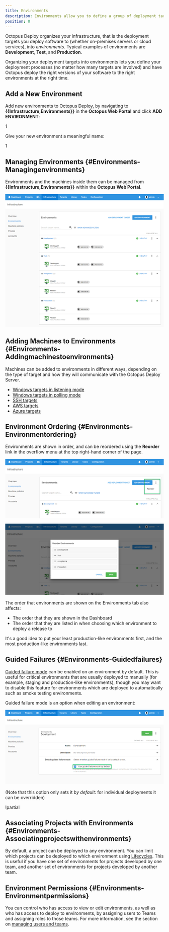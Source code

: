 ```yaml
---
title: Environments
description: Environments allow you to define a group of deployment targets that you will deploy to at the same time; common examples of environments are Development, Test and Production.
position: 0
---
```

Octopus Deploy organizes your infrastructure, that is the deployment targets you deploy software to (whether on-premises servers or cloud services), into *environments*. Typical examples of environments are **Development**, **Test**, and **Production**.

Organizing your deployment targets into environments lets you define your deployment processes (no matter how many targets are involved) and have Octopus deploy the right versions of your software to the right environments at the right time.

## Add a New Environment

Add new environments to Octopus Deploy, by navigating to **{{Infrastructure,Environments}}** in the **Octopus Web Portal** and click **ADD ENVIRONMENT**:

1[](add-environment.png)

Give your new environment a meaningful name:

1[](environment-name.png)

## Managing Environments {#Environments-Managingenvironments}

Environments and the machines inside them can be managed from **{{Infrastructure,Environments}}** within the **Octopus Web Portal**.

![](environments.png "width=500")

## Adding Machines to Environments {#Environments-Addingmachinestoenvironments}

Machines can be added to environments in different ways, depending on the type of target and how they will communicate with the Octopus Deploy Server.

- [Windows targets in listening mode](/docs/infrastructure/windows-targets/listening-tentacles/index.md)
- [Windows targets in polling mode](/docs/infrastructure/windows-targets/polling-tentacles/index.md)
- [SSH targets](/docs/infrastructure/ssh-targets/index.md)
- [AWS targets](/docs/infrastructure/aws/index.md)
- [Azure targets](/docs/infrastructure/azure/index.md)

## Environment Ordering {#Environments-Environmentordering}

Environments are shown in order, and can be reordered using the **Reorder** link in the overflow menu at the top right-hand corner of the page.

![](environment-reordering-button.png "width=500")

![](environment-reordering.png "width=500")

The order that environments are shown on the Environments tab also affects:

- The order that they are shown in the Dashboard
- The order that they are listed in when choosing which environment to deploy a release to

It's a good idea to put your least production-like environments first, and the most production-like environments last.

## Guided Failures {#Environments-Guidedfailures}

[Guided failure mode](/docs/deployment-process/releases/guided-failures.md) can be enabled on an environment by default. This is useful for critical environments that are usually deployed to manually (for example, staging and production-like environments), though you may want to disable this feature for environments which are deployed to automatically such as smoke testing environments.

Guided failure mode is an option when editing an environment:

![](guided-failure.png "width=500")

(Note that this option only sets it *by* *default*: for individual deployments it can be overridden)

!partial <guided-failure-indicator>

## Associating Projects with Environments {#Environments-Associatingprojectswithenvironments}

By default, a project can be deployed to any environment. You can limit which projects can be deployed to which environment using [Lifecycles](/docs/deployment-process/lifecycles/index.md). This is useful if you have one set of environments for projects developed by one team, and another set of environments for projects developed by another team.

## Environment Permissions {#Environments-Environmentpermissions}

You can control who has access to view or edit environments, as well as who has access to deploy to environments, by assigning users to Teams and assigning roles to those teams. For more information, see the section on [managing users and teams](/docs/administration/managing-users-and-teams/index.md).
